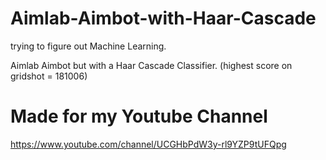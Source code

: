 # Aimlab-Aimbot-with-Haar-Cascade

trying to figure out Machine Learning. 

Aimlab Aimbot but with a Haar Cascade Classifier.
(highest score on gridshot = 181006)

# Made for my Youtube Channel
https://www.youtube.com/channel/UCGHbPdW3y-rl9YZP9tUFQpg
